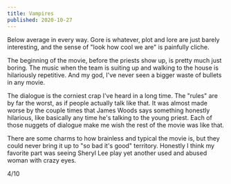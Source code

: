```yaml
---
title: Vampires
published: 2020-10-27
---
```


Below average in every way. Gore is whatever, plot and lore are just barely interesting, and the sense of "look how cool we are" is painfully cliche.

The beginning of the movie, before the priests show up, is pretty much just boring. The music when the team is suiting up and walking to the house is hilariously repetitive. And my god, I've never seen a bigger waste of bullets in any movie.

The dialogue is the corniest crap I've heard in a long time. The "rules" are by far the worst, as if people actually talk like that. It was almost made worse by the couple times that James Woods says something honestly hilarious, like basically any time he's talking to the young priest. Each of those nuggets of dialogue make me wish the rest of the movie was like that.

There are some charms to how brainless and typical the movie is, but they could never bring it up to "so bad it's good" territory. Honestly I think my favorite part was seeing Sheryl Lee play yet another used and abused woman with crazy eyes.

4/10
